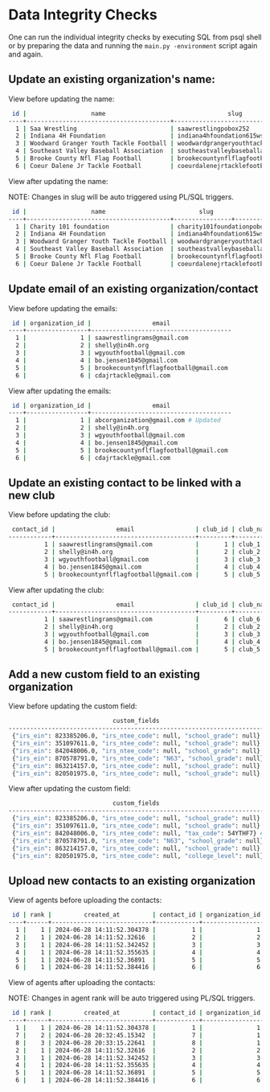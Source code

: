 # Data Integrity Checks
One can run the individual integrity checks by executing SQL from psql shell or by preparing the data 
and running the `main.py -environment` script again and again.

## Update an existing organization's name:

View before updating the name:

```bash
 id |                  name                                  slug                      
----+----------------------------------------+-----------------------------------------------
  1 | Saa Wrestling                          | saawrestlingpobox252
  2 | Indiana 4H Foundation                  | indiana4hfoundation615wstatest
  3 | Woodward Granger Youth Tackle Football | woodwardgrangeryouthtacklefootball1908lowellst
  4 | Southeast Valley Baseball Association  | southeastvalleybaseballassociationpobox1396
  5 | Brooke County Nfl Flag Football        | brookecountynflflagfootball173capitoldr
  6 | Coeur Dalene Jr Tackle Football        | coeurdalenejrtacklefootballpobox658

```

View after updating the name:

NOTE: Changes in slug will be auto triggered using PL/SQL triggers.

```bash
 id |                  name                          slug                      
----+----------------------------------------+----------------+------------------------------
  1 | Charity 101 foundation                 | charity101foundationpobox252 # Updated
  2 | Indiana 4H Foundation                  | indiana4hfoundation615wstatest
  3 | Woodward Granger Youth Tackle Football | woodwardgrangeryouthtacklefootball1908lowellst
  4 | Southeast Valley Baseball Association  | southeastvalleybaseballassociationpobox1396
  5 | Brooke County Nfl Flag Football        | brookecountynflflagfootball173capitoldr
  6 | Coeur Dalene Jr Tackle Football        | coeurdalenejrtacklefootballpobox658

```

## Update email of an existing organization/contact

View before updating the emails:

```bash
 id | organization_id |                 email                 
----+-----------------+---------------------------------------
  1 |               1 | saawrestlingrams@gmail.com
  2 |               2 | shelly@in4h.org
  3 |               3 | wgyouthfootball@gmail.com
  4 |               4 | bo.jensen1845@gmail.com
  5 |               5 | brookecountynflflagfootball@gmail.com
  6 |               6 | cdajrtackle@gmail.com
```
View after updating the emails:

```bash
 id | organization_id |                 email                 
----+-----------------+---------------------------------------
  1 |               1 | abcorganization@gmail.com # Updated
  2 |               2 | shelly@in4h.org
  3 |               3 | wgyouthfootball@gmail.com
  4 |               4 | bo.jensen1845@gmail.com
  5 |               5 | brookecountynflflagfootball@gmail.com
  6 |               6 | cdajrtackle@gmail.com

```


## Update an existing contact to be linked with a new club

View before updating the club:

```bash
 contact_id |                 email                 | club_id | club_name 
------------+---------------------------------------+---------+-----------
          1 | saawrestlingrams@gmail.com            |       1 | club_1
          2 | shelly@in4h.org                       |       2 | club_2
          3 | wgyouthfootball@gmail.com             |       3 | club_3
          4 | bo.jensen1845@gmail.com               |       4 | club_4
          5 | brookecountynflflagfootball@gmail.com |       5 | club_5

```
View after updating the club:

```bash
 contact_id |                 email                 | club_id | club_name 
------------+---------------------------------------+---------+-----------
          1 | saawrestlingrams@gmail.com            |       6 | club_6 # Updated
          2 | shelly@in4h.org                       |       2 | club_2
          3 | wgyouthfootball@gmail.com             |       3 | club_3
          4 | bo.jensen1845@gmail.com               |       4 | club_4
          5 | brookecountynflflagfootball@gmail.com |       5 | club_5

```

## Add a new custom field to an existing organization

View before updating the custom field:

```bash
                             custom_fields                              
------------------------------------------------------------------------
 {"irs_ein": 823385206.0, "irs_ntee_code": null, "school_grade": null}
 {"irs_ein": 351097611.0, "irs_ntee_code": null, "school_grade": null}
 {"irs_ein": 842048006.0, "irs_ntee_code": null, "school_grade": null}
 {"irs_ein": 870578791.0, "irs_ntee_code": "N63", "school_grade": null}
 {"irs_ein": 863214157.0, "irs_ntee_code": null, "school_grade": null}
 {"irs_ein": 820501975.0, "irs_ntee_code": null, "school_grade": null}
```
View after updating the custom field:

```bash
                             custom_fields                              
------------------------------------------------------------------------
 {"irs_ein": 823385206.0, "irs_ntee_code": null, "school_grade": null}
 {"irs_ein": 351097611.0, "irs_ntee_code": null, "school_grade": null}
 {"irs_ein": 842048006.0, "irs_ntee_code": null, "tax_code": 54YTHF7} # Updated
 {"irs_ein": 870578791.0, "irs_ntee_code": "N63", "school_grade": null}
 {"irs_ein": 863214157.0, "irs_ntee_code": null, "school_grade": null}
 {"irs_ein": 820501975.0, "irs_ntee_code": null, "college_level": null} # Updated

```

## Upload new contacts to an existing organization

View of agents before uploading the contacts:

```bash
 id | rank |         created_at         | contact_id | organization_id 
----+------+----------------------------+------------+-----------------
  1 |    1 | 2024-06-28 14:11:52.304378 |          1 |               1
  2 |    1 | 2024-06-28 14:11:52.32616  |          2 |               2
  3 |    1 | 2024-06-28 14:11:52.342452 |          3 |               3
  4 |    1 | 2024-06-28 14:11:52.355635 |          4 |               4
  5 |    1 | 2024-06-28 14:11:52.36891  |          5 |               5
  6 |    1 | 2024-06-28 14:11:52.384416 |          6 |               6

```
View of agents after uploading the contacts:

NOTE: Changes in agent rank will be auto triggered using PL/SQL triggers.

```bash
 id | rank |         created_at         | contact_id | organization_id 
----+------+----------------------------+------------+-----------------
  1 |    1 | 2024-06-28 14:11:52.304378 |          1 |               1
  7 |    2 | 2024-06-28 20:32:45.15342  |          7 |               1 # New contact
  8 |    3 | 2024-06-28 20:33:15.22641  |          8 |               1 # New contact
  2 |    1 | 2024-06-28 14:11:52.32616  |          2 |               2
  3 |    1 | 2024-06-28 14:11:52.342452 |          3 |               3
  4 |    1 | 2024-06-28 14:11:52.355635 |          4 |               4
  5 |    1 | 2024-06-28 14:11:52.36891  |          5 |               5
  6 |    1 | 2024-06-28 14:11:52.384416 |          6 |               6
```